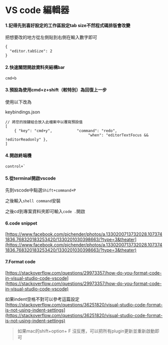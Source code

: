 # VS code 編輯器

#### 1.記得先到喜好設定的工作區設定tab size不然程式碼排版會改變

把想要改的地方從左側貼到右側在輸入數字即可

```
{
  "editor.tabSize": 2
}
```

#### 2.快速關閉開啟資料夾結構bar

```
cmd+b
```

#### 3.預設為使用cmd+z+shift（較特別）為回復上一步

使用以下改為

keybindings.json

```
// 將您的按鍵組合放入此檔案中以覆寫預設值
[
    { "key": "cmd+y",           "command": "redo",
                                     "when": "editorTextFocus && !editorReadonly" },
]
```

#### 4.開啟終端機

    control+`

#### 5.從terminal開啟vscode

先到vscode中點選`Shift+command+P`

之後輸入`shell command`安裝

之後cd到專案資料夾即可輸入`code .`開啟

#### 6.code snippet

[https://www.facebook.com/pjchender/photos/a.1330200713732028.1073741836.768320183253420/1330201030398663/?type=3&theater](https://www.facebook.com/pjchender/photos/a.1330200713732028.1073741836.768320183253420/1330201030398663/?type=3&theater)

#### 7.Format code

[https://stackoverflow.com/questions/29973357/how-do-you-format-code-in-visual-studio-code-vscode](https://stackoverflow.com/questions/29973357/how-do-you-format-code-in-visual-studio-code-vscode)

如果indent空格不對可以參考這篇設定[https://stackoverflow.com/questions/36251820/visual-studio-code-format-is-not-using-indent-settings](https://stackoverflow.com/questions/36251820/visual-studio-code-format-is-not-using-indent-settings)

> 如果mac的shift+option+ F 沒反應，可以把所有plugin更新並重新啟動即可



